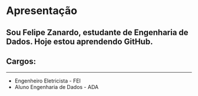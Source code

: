 # Apresentação
Sou Felipe Zanardo, estudante de Engenharia de Dados. Hoje estou aprendendo GitHub.
---
## **Cargos**: 
---
- Engenheiro Eletricista - FEI
- Aluno Engenharia de Dados - ADA
